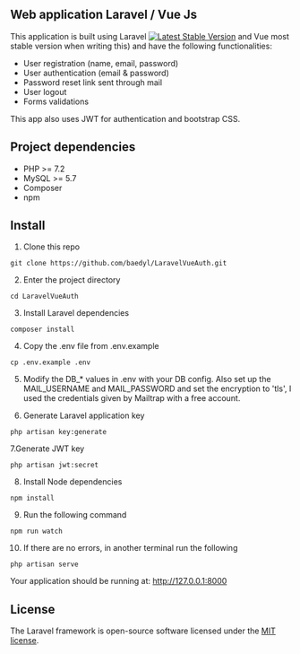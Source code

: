 ## Web application Laravel / Vue Js

This application is built using Laravel <a href="https://packagist.org/packages/laravel/framework"><img src="https://poser.pugx.org/laravel/framework/v/stable.svg" alt="Latest Stable Version"></a> and Vue most stable version when writing this) and have the following functionalities:

- User registration (name, email, password)
- User authentication (email & password)
- Password reset link sent through mail
- User logout
- Forms validations

This app also uses JWT for authentication and bootstrap CSS.

## Project dependencies

* PHP >= 7.2
* MySQL >= 5.7
* Composer
* npm

## Install

1. Clone this repo
```
git clone https://github.com/baedyl/LaravelVueAuth.git
```

2. Enter the project directory
```
cd LaravelVueAuth
```

3. Install Laravel dependencies
```
composer install
```

4. Copy the .env file from .env.example
```
cp .env.example .env
```

5. Modify the DB_* values in .env with your DB config. Also set up the MAIL_USERNAME and MAIL_PASSWORD and set the encryption to 'tls', I used the credentials given by Mailtrap with a free account.

6. Generate Laravel application key
```
php artisan key:generate
```

7.Generate JWT key
```
php artisan jwt:secret
```

8. Install Node dependencies
```
npm install
```

9. Run the following command
```
npm run watch
```

10. If there are no errors, in another terminal run the following
```
php artisan serve
```
Your application should be running at: http://127.0.0.1:8000


## License

The Laravel framework is open-source software licensed under the [MIT license](https://opensource.org/licenses/MIT).
